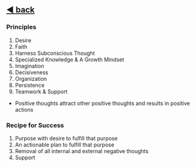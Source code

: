 ---
---

## [:arrow_backward: back](./../../../index.md)

### Principles
1. Desire
2. Faith
3. Harness Subconscious Thought
4. Specialized Knowledge & A Growth Mindset
5. Imagination
6. Decisiveness
7. Organization
8. Persistence
9. Teamwork & Support

- Positive thoughts attract other positive thoughts and results in positive actions

### Recipe for Success
1. Purpose with desire to fulfill that purpose
2. An actionable plan to fulfill that purpose
3. Removal of all internal and external negative thoughts
4. Support